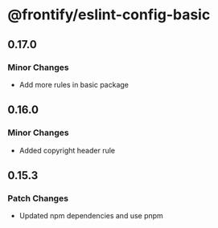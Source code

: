 # @frontify/eslint-config-basic

## 0.17.0

### Minor Changes

-   Add more rules in basic package

## 0.16.0

### Minor Changes

-   Added copyright header rule

## 0.15.3

### Patch Changes

-   Updated npm dependencies and use pnpm

